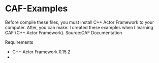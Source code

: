 # CAF-Examples
Before compile these files, you must install C++ Actor Framework to your computer. After, you can make.
I created these examples when I learning CAF (C++ Actor Framework). Source:CAF Documentation 

Requirements
  - C++ Actor Framework 0.15.2
  -
